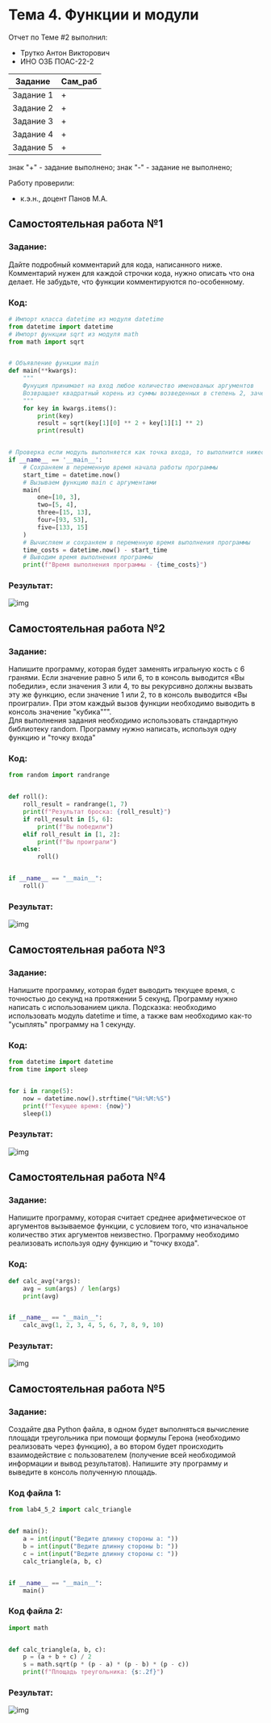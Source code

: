 # Тема 4. Функции и модули
Отчет по Теме #2 выполнил:
- Трутко Антон Викторович
- ИНО ОЗБ ПОАС-22-2

| Задание    | Сам_раб |
|------------|---------|
| Задание 1  | +       |
| Задание 2  | +       |
| Задание 3  | +       |
| Задание 4  | +       |
| Задание 5  | +       |

знак "+" - задание выполнено; знак "-" - задание не выполнено;

Работу проверили:
- к.э.н., доцент Панов М.А.

## Самостоятельная работа №1
### Задание:
Дайте подробный комментарий для кода, написанного ниже. Комментарий нужен для каждой строчки кода, нужно описать что она делает. Не забудьте, что функции комментируются по-особенному.

### Код:
```python
# Импорт класса datetime из модуля datetime
from datetime import datetime
# Импорт функции sqrt из модуля math
from math import sqrt


# Объявление функции main
def main(**kwargs):
    """
    Фунуция принимает на вход любое количество именованых аргументов
    Возвращает квадратный корень из суммы возведенных в степень 2, зачений элементов аргументов функции
    """
    for key in kwargs.items():
        print(key)
        result = sqrt(key[1][0] ** 2 + key[1][1] ** 2)
        print(result)


# Проверка если модуль выполняется как точка входа, то выполнится нижеследующий код
if __name__ == '__main__':
    # Сохраняем в переменную время начала работы программы
    start_time = datetime.now()
    # Вызываем функцию main с аргументами
    main(
        one=[10, 3],
        two=[5, 4],
        three=[15, 13],
        four=[93, 53],
        five=[133, 15]
    )
    # Вычисляем и сохраняем в переменную время выполнения программы
    time_costs = datetime.now() - start_time
    # Выводим время выполнения программы
    print(f"Время выполнения программы - {time_costs}")

```
### Результат:
![img](https://github.com/fishkabmk/program_engineering/blob/Тема_4/pic/lab4_1.png)

## Самостоятельная работа №2
### Задание:
Напишите программу, которая будет заменять игральную кость с 6 гранями. Если значение равно 5 или 6, то в консоль выводится «Вы победили», если значения 3 или 4, то вы рекурсивно должны вызвать эту же функцию, если значение 1 или 2, то в консоль выводится «Вы проиграли». При этом каждый вызов функции необходимо выводить в консоль значение "кубика"”".  
Для выполнения задания необходимо использовать стандартную библиотеку random. Программу нужно написать, используя одну функцию и "точку входа"

### Код:
```python
from random import randrange


def roll():
    roll_result = randrange(1, 7)
    print(f"Результат броска: {roll_result}")
    if roll_result in [5, 6]:
        print(f"Вы победили")
    elif roll_result in [1, 2]:
        print(f"Вы проиграли")
    else:
        roll()


if __name__ == "__main__":
    roll()

```
### Результат:
![img](https://github.com/fishkabmk/program_engineering/blob/Тема_4/pic/lab4_2.png)

## Самостоятельная работа №3
### Задание:
Напишите программу, которая будет выводить текущее время, с точностью до секунд на протяжении 5 секунд. Программу нужно написать с использованием цикла. Подсказка: необходимо использовать модуль datetime и time, а также вам необходимо как-то "усыплять" программу на 1 секунду.

### Код:
```python
from datetime import datetime
from time import sleep


for i in range(5):
    now = datetime.now().strftime("%H:%M:%S")
    print(f"Текущее время: {now}")
    sleep(1)
```
### Результат:
![img](https://github.com/fishkabmk/program_engineering/blob/Тема_4/pic/lab4_3.png)

## Самостоятельная работа №4
### Задание:
Напишите программу, которая считает среднее арифметическое от аргументов вызываемое функции, с условием того, что изначальное количество этих аргументов неизвестно. Программу необходимо реализовать используя одну функцию и "точку входа".

### Код:
```python
def calc_avg(*args):
    avg = sum(args) / len(args)
    print(avg)


if __name__ == "__main__":
    calc_avg(1, 2, 3, 4, 5, 6, 7, 8, 9, 10)

```
### Результат:
![img](https://github.com/fishkabmk/program_engineering/blob/Тема_4/pic/lab4_4.png)

## Самостоятельная работа №5
### Задание:
Создайте два Python файла, в одном будет выполняться вычисление площади треугольника при помощи формулы Герона (необходимо реализовать через функцию), а во втором будет происходить взаимодействие с пользователем (получение всей необходимой информации и вывод результатов). Напишите эту программу и выведите в консоль полученную площадь.

### Код файла 1:
```python
from lab4_5_2 import calc_triangle


def main():
    a = int(input("Ведите длинну стороны a: "))
    b = int(input("Ведите длинну стороны b: "))
    c = int(input("Ведите длинну стороны c: "))
    calc_triangle(a, b, c)


if __name__ == "__main__":
    main()
```
### Код файла 2:
```python
import math


def calc_triangle(a, b, c):
    p = (a + b + c) / 2
    s = math.sqrt(p * (p - a) * (p - b) * (p - c))
    print(f"Площадь треугольника: {s:.2f}")

```
### Результат:
![img](https://github.com/fishkabmk/program_engineering/blob/Тема_4/pic/lab4_5.png)